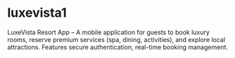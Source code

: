 # luxevista1
LuxeVista Resort App – A mobile application for guests to book luxury rooms, reserve premium services (spa, dining, activities), and explore local attractions. Features secure authentication, real-time booking management. 
